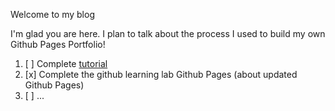 Welcome to my blog

I'm glad you are here. I plan to talk about the process I used to build my own Github Pages Portfolio!

1. [ ] Complete [tutorial](https://dannguyen.github.io/github-for-portfolios/)
2. [x] Complete the github learning lab Github Pages (about updated Github Pages)
3. [ ] ...
